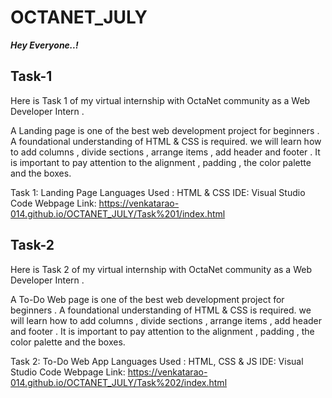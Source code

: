 # OCTANET_JULY

***Hey Everyone..!***

## Task-1
Here is Task 1 of my virtual internship with OctaNet community as a Web Developer Intern .

A Landing page is one of the best web development project for beginners . A foundational understanding of HTML & CSS is required. we will learn how to add columns , divide sections , arrange items , add header and footer . It is important to pay attention to the alignment , padding , the color palette and the boxes.

Task 1: Landing Page
Languages Used : HTML & CSS
IDE: Visual Studio Code
Webpage Link: https://venkatarao-014.github.io/OCTANET_JULY/Task%201/index.html


## Task-2
Here is Task 2 of my virtual internship with OctaNet community as a Web Developer Intern .

A To-Do Web page is one of the best web development project for beginners . A foundational understanding of HTML & CSS is required. we will learn how to add columns , divide sections , arrange items , add header and footer . It is important to pay attention to the alignment , padding , the color palette and the boxes.

Task 2: To-Do Web App
Languages Used : HTML, CSS & JS
IDE: Visual Studio Code
Webpage Link: https://venkatarao-014.github.io/OCTANET_JULY/Task%202/index.html
